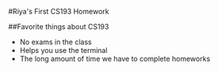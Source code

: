 
#Riya's First CS193 Homework

##Favorite things about CS193
- No exams in the class
- Helps you use the terminal
- The long amount of time we have to complete homeworks
